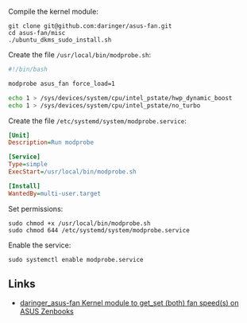 Compile the kernel module:

```
git clone git@github.com:daringer/asus-fan.git
cd asus-fan/misc
./ubuntu_dkms_sudo_install.sh
```

Create the file `/usr/local/bin/modprobe.sh`:

```bash
#!/bin/bash

modprobe asus_fan force_load=1

echo 1 > /sys/devices/system/cpu/intel_pstate/hwp_dynamic_boost
echo 1 > /sys/devices/system/cpu/intel_pstate/no_turbo
```

Create the file `/etc/systemd/system/modprobe.service`:

```ini
[Unit]
Description=Run modprobe

[Service]
Type=simple
ExecStart=/usr/local/bin/modprobe.sh

[Install]
WantedBy=multi-user.target
```

Set permissions:

```
sudo chmod +x /usr/local/bin/modprobe.sh
sudo chmod 644 /etc/systemd/system/modprobe.service
```

Enable the service:

```
sudo systemctl enable modprobe.service
```

## Links

 - [daringer_asus-fan Kernel module to get_set (both) fan speed(s) on ASUS Zenbooks](https://github.com/daringer/asus-fan?tab=readme-ov-file#ubuntu)
